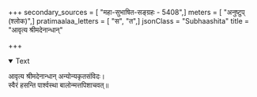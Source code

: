 +++
secondary_sources = [ "महा-सुभाषित-सङ्ग्रहः - 5408",]
meters = [ "अनुष्टुप् (श्लोक)",]
pratimaalaa_letters = [ "स", "त",]
jsonClass = "Subhaashita"
title = "आवृत्य श्रीमदेनान्धान्"

+++

<details open><summary>Text</summary>

आवृत्य श्रीमदेनान्धान् अन्योन्यकृतसंविदः।  
स्वैरं हसन्ति पार्श्वस्था बालोन्मत्तपिशाचवत्॥
</details>
